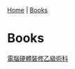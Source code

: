<img width="0" height="0" src="http://120.78.238.159:60080/books.jpg">

[Home](.) | [Books](books)

# Books
[電腦硬體裝修乙級術科](https://www2.chiahung.wang/books)
